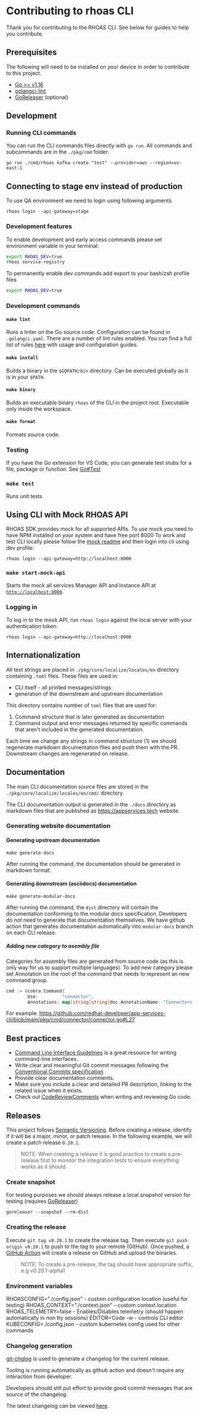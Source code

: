 # Contributing to rhoas CLI

Thank you for contributing to the RHOAS CLI. See below for guides to help you contribute.

## Prerequisites

The following will need to be installed on your device in order to contribute to this project.

- [Go >= v1.16](https://golang.org/dl)
- [golangci-lint](https://golangci-lint.run)
- [GoReleaser](https://goreleaser.com/) (optional)

## Development

### Running CLI commands

You can run the CLI commands files directly with `go run`. All commands and subcommands are in the `./pkg/cmd` folder.

```shell
go run ./cmd/rhoas kafka create "test" --provider=aws --region=us-east-1
```

## Connecting to stage env instead of production

To use QA environment we need to login using following arguments

```shell
rhoas login --api-gateway=stage
```

### Development features

To enable development and early access commands please set environment variable in your terminal:

```bash
export RHOAS_DEV=true
rhoas service-registry
```

To permanently enable dev commands add export to your bash/zsh profile files

```bash
export RHOAS_DEV=true
```

### Development commands

#### `make lint`

Runs a linter on the Go source code. Configuration can be found in `.golangci.yaml`.
There are a number of lint rules enabled. You can find a full list of rules [here](https://golangci-lint.run/usage/linters/) with usage and configuration guides.

#### `make install`

Builds a binary in the `$GOPATH/bin` directory. Can be executed globally as it is in your `$PATH`.

#### `make binary`

Builds an executable binary `rhoas` of the CLI in the project root. Executable only inside the workspace.

#### `make format`

Formats source code.

### Testing

If you have the Go extension for VS Code, you can generate test stubs for a file, package or function. See [Go#Test](https://code.visualstudio.com/docs/languages/go#_test)

### `make test`

Runs unit tests

## Using CLI with Mock RHOAS API

RHOAS SDK provides mock for all supported APIs.
To use mock you need to have NPM installed on your system and have free port 8000
To work and test CLI locally please follow the [mock readme](https://github.com/redhat-developer/app-services-sdk-js/tree/main/packages/api-mock) and then login into cli using dev profile:

```shell
rhoas login --api-gateway=http://localhost:8000
```

### `make start-mock-api`

Starts the mock all services Manager API and Instance API at [`http://localhost:8000`](http://localhost:8000).

### Logging in

To log in to the mock API, run `rhoas login` against the local server with your authentication token:

```shell
rhoas login --api-gateway=http://localhost:8000
```

## Internationalization

All text strings are placed in `./pkg/core/localize/locales/en` directory containing `.toml` files.
These files are used in:

 - CLI itself - all printed messages/strings 
 - generation of the downstream and upstream documentation

This directory contains number of `toml` files that are used for:

1. Command structure that is later generated as documentation
2. Command output and error messages returned by specific commands that aren't included in the generated documentation.

Each time we change any strings in command structure (1) we should regenerate markdown documentation files and push them with the PR.
Downstream changes are regenerated on release. 

## Documentation

The main CLI documentation source files are stored in the `./pkg/core/localize/locales/en/cmd/` directory.

The CLI documentation output is generated in the `./docs` directory as markdown files that are published as https://appservices.tech website. 

### Generating website documentation

#### Generating upstream documentation

`make generate-docs`

After running the command, the documentation should be generated in markdown format.

#### Generating downstream (asciidocs) documentation

`make generate-modular-docs`

After running the command, the `dist` directory will contain the documentation conforming to the modular docs specification.
Developers do not need to generate that documentation themselves. We have github action that generates documentation automatically
into `modular-docs` branch on each CLI release.

##### Adding new category to asembly file

Categories for assembly files are generated from source code (as this is only way for us to support multiple languages). 
To add new category please set Annotation on the root of the command that needs to represent an new command group.

```go
cmd := &cobra.Command{
		Use:         "connector",
		Annotations: map[string]string{doc.AnnotationName: "Connectors commands"},
```

For example: 
https://github.com/redhat-developer/app-services-cli/blob/main/pkg/cmd/connector/connector.go#L27

## Best practices

- [Command Line Interface Guidelines](https://clig.dev/) is a great resource for writing command-line interfaces.
- Write clear and meaningful Git commit messages following the [Conventional Commits specification](https://www.conventionalcommits.org)
- Provide clear documentation comments.
- Make sure you include a clear and detailed PR description, linking to the related issue when it exists.
- Check out [CodeReviewComments](https://github.com/golang/go/wiki/CodeReviewComments) when writing and reviewing Go code.

## Releases

This project follows [Semantic Versioning](https://semver.org/). Before creating a release, identify if it will be a major, minor, or patch release. In the following example, we will create a patch release `0.20.1`.

> NOTE: When creating a release it is good practice to create a pre-release first to monitor the integration tests to ensure everything works as it should.

### Create snapshot

For testing purposes we should always release a local snapshot version for testing (requires [GoReleaser](https://goreleaser.com/))

```shell
goreleaser --snapshot --rm-dist
```

### Creating the release

Execute `git tag v0.20.1` to create the release tag. Then execute `git push origin v0.20.1` to push to the tag to your remote (GitHub).
Once pushed, a [GitHub Action](https://github.com/redhat-developer/app-services-cli/actions/workflows/release.yml) will create a release on GitHub and upload the binaries.

> NOTE: To create a pre-release, the tag should have appropriate suffix, e.g v0.20.1-alpha1

### Environment variables

RHOASCONFIG="./config.json" - custom configuration location (useful for testing)
RHOAS_CONTEXT="./context.json" - custom context location
RHOAS_TELEMETRY=false - Enables/Disables telemetry (should happen automatically in non tty sessions)
EDITOR=Code -w - controls CLI editor
KUBECONFIG=./config.json - custom kubernetes config used for other commands

### Changelog generation

[git-chglog](https://github.com/git-chglog/git-chglog) is used to generate a changelog for the current release.

Tooling is running automatically as github action and doesn't require any interaction from developer. 

Developers should still put effort to provide good commit messages that are source of the changelog.

The latest changelog can be viewed [here](https://github.com/redhat-developer/app-services-cli/releases/latest).
